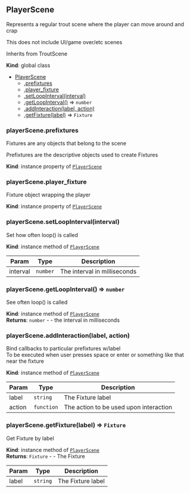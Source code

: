 <a name="PlayerScene"></a>

## PlayerScene
Represents a regular trout scene
where the player can move around and crap

This does not include UI/game over/etc scenes

Inherits from TroutScene

**Kind**: global class  

* [PlayerScene](#PlayerScene)
    * [.prefixtures](#PlayerScene+prefixtures)
    * [.player_fixture](#PlayerScene+player_fixture)
    * [.setLoopInterval(interval)](#PlayerScene+setLoopInterval)
    * [.getLoopInterval()](#PlayerScene+getLoopInterval) ⇒ <code>number</code>
    * [.addInteraction(label, action)](#PlayerScene+addInteraction)
    * [.getFixture(label)](#PlayerScene+getFixture) ⇒ <code>Fixture</code>

<a name="PlayerScene+prefixtures"></a>

### playerScene.prefixtures
Fixtures are any objects that belong to the scene  

Prefixtures are the descriptive objects used
to create Fixtures

**Kind**: instance property of [<code>PlayerScene</code>](#PlayerScene)  
<a name="PlayerScene+player_fixture"></a>

### playerScene.player\_fixture
Fixture object wrapping the player

**Kind**: instance property of [<code>PlayerScene</code>](#PlayerScene)  
<a name="PlayerScene+setLoopInterval"></a>

### playerScene.setLoopInterval(interval)
Set how often loop() is called

**Kind**: instance method of [<code>PlayerScene</code>](#PlayerScene)  

| Param | Type | Description |
| --- | --- | --- |
| interval | <code>number</code> | The interval in milliseconds |

<a name="PlayerScene+getLoopInterval"></a>

### playerScene.getLoopInterval() ⇒ <code>number</code>
See often loop() is called

**Kind**: instance method of [<code>PlayerScene</code>](#PlayerScene)  
**Returns**: <code>number</code> - - the interval in milliseconds  
<a name="PlayerScene+addInteraction"></a>

### playerScene.addInteraction(label, action)
Bind callbacks to particular prefixtures w/label  
To be executed when user presses space or enter
or something like that near the fixture

**Kind**: instance method of [<code>PlayerScene</code>](#PlayerScene)  

| Param | Type | Description |
| --- | --- | --- |
| label | <code>string</code> | The Fixture label |
| action | <code>function</code> | The action to be used upon interaction |

<a name="PlayerScene+getFixture"></a>

### playerScene.getFixture(label) ⇒ <code>Fixture</code>
Get Fixture by label

**Kind**: instance method of [<code>PlayerScene</code>](#PlayerScene)  
**Returns**: <code>Fixture</code> - - The Fixture  

| Param | Type | Description |
| --- | --- | --- |
| label | <code>string</code> | The Fixture label |


